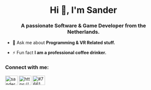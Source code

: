 <h1 align="center">Hi 👋, I'm Sander</h1>
<h3 align="center">A passionate Software & Game Developer from the Netherlands.</h3>

- 💬 Ask me about **Programming & VR Related stuff.**

- ⚡ Fun fact **I am a professional coffee drinker.**

<h3 align="left">Connect with me:</h3>
<p align="left">
<a href="https://instagram.com/sanderkofficial" target="blank"><img align="center" src="https://raw.githubusercontent.com/rahuldkjain/github-profile-readme-generator/master/src/images/icons/Social/instagram.svg" alt="sanderkofficial" height="30" width="40" /></a>
<a href="https://www.youtube.com/c/https://www.youtube.com/channel/uc2qbs3vkf_tdhzvxj_a0rkq" target="blank"><img align="center" src="https://raw.githubusercontent.com/rahuldkjain/github-profile-readme-generator/master/src/images/icons/Social/youtube.svg" alt="https://www.youtube.com/channel/uc2qbs3vkf_tdhzvxj_a0rkq" height="30" width="40" /></a>
<a href="https://discord.gg/#7661" target="blank"><img align="center" src="https://raw.githubusercontent.com/rahuldkjain/github-profile-readme-generator/master/src/images/icons/Social/discord.svg" alt="#7661" height="30" width="40" /></a>
</p>




